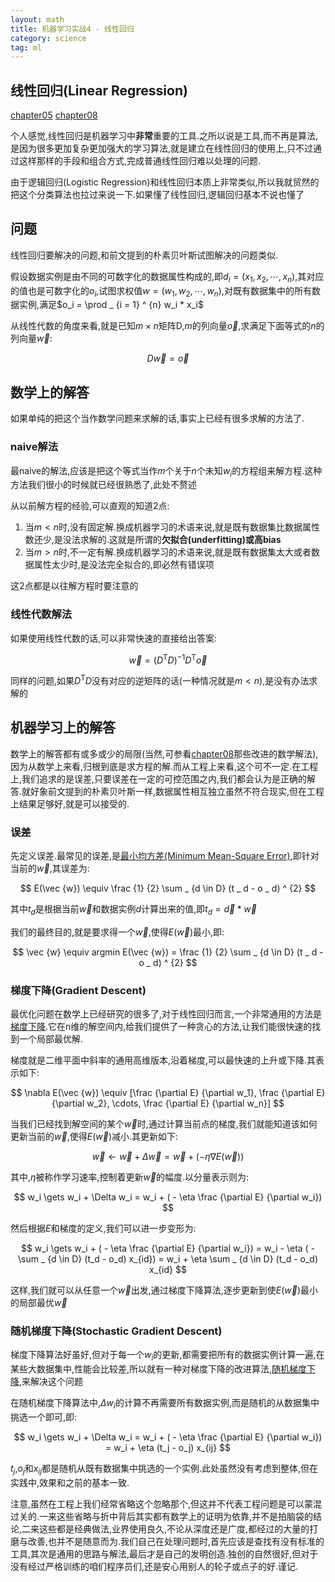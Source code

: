 ```yaml
---
layout: math
title: 机器学习实战4 - 线性回归
category: science
tag: ml
---
```


## 线性回归(Linear Regression)

[chapter05][chapter05]
[chapter08][chapter08]

个人感觉,线性回归是机器学习中**非常**重要的工具.之所以说是工具,而不再是算法,是因为很多更加复杂更加强大的学习算法,就是建立在线性回归的使用上,只不过通过这样那样的手段和组合方式,完成普通线性回归难以处理的问题.

由于逻辑回归(Logistic Regression)和线性回归本质上非常类似,所以我就贸然的把这个分类算法也拉过来说一下.如果懂了线性回归,逻辑回归基本不说也懂了

## 问题

线性回归要解决的问题,和前文提到的朴素贝叶斯试图解决的问题类似.

假设数据实例是由不同的可数字化的数据属性构成的,即$d_i = (x_1, x_2, \cdots, x_n)$,其对应的值也是可数字化的$o_i$,试图求权值$w = (w_1, w_2, \cdots, w_n)$,对既有数据集中的所有数据实例,满足$o_i = \prod _ {i = 1} ^ {n} w_i * x_i$

从线性代数的角度来看,就是已知$m \times n$矩阵D,$m$的列向量$\vec {o}$,求满足下面等式的$n$的列向量$\vec {w}$:

$$
D \vec {w} = \vec {o}
$$

## 数学上的解答

如果单纯的把这个当作数学问题来求解的话,事实上已经有很多求解的方法了.

### naive解法

最naive的解法,应该是把这个等式当作$m$个关于$n$个未知$w_i$的方程组来解方程.这种方法我们很小的时候就已经很熟悉了,此处不赘述

从以前解方程的经验,可以直观的知道2点:

1. 当$m < n$时,没有固定解.换成机器学习的术语来说,就是既有数据集比数据属性数还少,是没法求解的.这就是所谓的**欠拟合(underfitting)**或**高bias**
2. 当$m > n$时,不一定有解.换成机器学习的术语来说,就是既有数据集太大或者数据属性太少时,是没法完全拟合的,即必然有错误项

这2点都是以往解方程时要注意的

### 线性代数解法

如果使用线性代数的话,可以非常快速的直接给出答案:

$$
\vec {w} = (D ^ { \mathrm{ T } } D) ^ {-1} D ^ { \mathrm{ T } } \vec {o}
$$

同样的问题,如果$D ^ { \mathrm{ T } } D$没有对应的逆矩阵的话(一种情况就是$m < n$),是没有办法求解的

## 机器学习上的解答

数学上的解答都有或多或少的局限(当然,可参看[chapter08][chapter08]那些改进的数学解法),因为从数学上来看,归根到底是求方程的解.而从工程上来看,这个可不一定.在工程上,我们追求的是误差,只要误差在一定的可控范围之内,我们都会认为是正确的解答.就好象前文提到的朴素贝叶斯一样,数据属性相互独立虽然不符合现实,但在工程上结果足够好,就是可以接受的.

### 误差

先定义误差.最常见的误差,是[最小均方差(Minimum Mean-Square Error)][MMSE],即针对当前的$\vec {w}$,其误差为:

$$
E(\vec {w}) \equiv \frac {1} {2} \sum _ {d \in D} (t _ d - o _ d) ^ {2}
$$

其中$t_d$是根据当前$\vec {w}$和数据实例$d$计算出来的值,即$t_d = \vec {d} * \vec {w}$

我们的最终目的,就是要求得一个$\vec {w}$,使得$E(\vec {w})$最小,即:

$$
\vec {w} \equiv argmin E(\vec {w})
         = \frac {1} {2} \sum _ {d \in D} (t _ d - o _ d) ^ {2}
$$

### 梯度下降(Gradient Descent)

最优化问题在数学上已经研究的很多了,对于线性回归而言,一个非常通用的方法是[梯度下降][gradient descent].它在n维的解空间内,给我们提供了一种贪心的方法,让我们能很快速的找到一个局部最优解.

梯度就是二维平面中斜率的通用高维版本,沿着梯度,可以最快速的上升或下降.其表示如下:

$$
\nabla E(\vec {w}) \equiv [\frac {\partial E} {\partial w_1}, \frac {\partial E} {\partial w_2}, \cdots, \frac {\partial E} {\partial w_n}]
$$

当我们已经找到解空间的某个$\vec {w}$时,通过计算当前点的梯度,我们就能知道该如何更新当前的$\vec {w}$,使得$E(\vec {w})$减小.其更新如下:

$$
\vec {w} \gets \vec {w} + \Delta \vec {w}
         = \vec {w} + ( - \eta \nabla E(\vec {w})) 
$$

其中,$\eta$被称作学习速率,控制着更新$\vec {w}$的幅度.以分量表示则为:

$$
w_i \gets w_i + \Delta w_i
    = w_i + ( - \eta \frac {\partial E} {\partial w_i})
$$

然后根据$E$和梯度的定义,我们可以进一步变形为:

$$
w_i \gets w_i + ( - \eta \frac {\partial E} {\partial w_i})
    = w_i - \eta ( - \sum _ {d \in D} (t_d - o_d) x_{id})
    = w_i + \eta \sum _ {d \in D} (t_d - o_d) x_{id}
$$

这样,我们就可以从任意一个$\vec {w}$出发,通过梯度下降算法,逐步更新到使$E(\vec {w})$最小的局部最优$\vec {w}$

### 随机梯度下降(Stochastic Gradient Descent)

梯度下降算法好虽好,但对于每一个$w_i$的更新,都需要把所有的数据实例计算一遍,在某些大数据集中,性能会比较差,所以就有一种对梯度下降的改进算法,[随机梯度下降][Stochastic Gradient Descent],来解决这个问题

在随机梯度下降算法中,$\Delta w_i$的计算不再需要所有数据实例,而是随机的从数据集中挑选一个即可,即:

$$
w_i \gets w_i + \Delta w_i
    = w_i + ( - \eta \frac {\partial E} {\partial w_i})
    = w_i + \eta (t_j - o_j) x_{ij}
$$ 

$t_j$,$o_j$和$x_{ij}$都是随机从既有数据集中挑选的一个实例.此处虽然没有考虑到整体,但在实践中,效果和之前的基本一致.

注意,虽然在工程上我们经常省略这个忽略那个,但这并不代表工程问题是可以蒙混过关的.一来这些省略与折中背后其实都有数学上的证明为依靠,并不是拍脑袋的结论,二来这些都是经典做法,业界使用良久,不论从深度还是广度,都经过的大量的打磨与改善,也并不是随意而为.我们自己在处理问题时,首先应该是查找有没有标准的工具,其次是通用的思路与解法,最后才是自己的发明创造.独创的自然很好,但对于没有经过严格训练的咱们程序员们,还是安心用别人的轮子或点子的好.谨记.









































[chapter05]: https://github.com/LelouchHe/machine_learning_in_action_code/tree/master/chapter05
[chapter08]: https://github.com/LelouchHe/machine_learning_in_action_code/tree/master/chapter08
[MMSE]: https://en.wikipedia.org/wiki/Minimum_mean_square_error
[gradient descent]: https://en.wikipedia.org/wiki/Gradient_descent
[Stochastic Gradient Descent]: https://en.wikipedia.org/wiki/Stochastic_gradient_descent